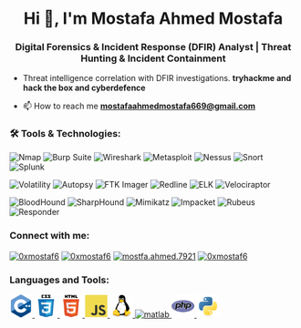 <h1 align="center">Hi 👋, I'm Mostafa Ahmed Mostafa</h1>
<h3 align="center">Digital Forensics & Incident Response (DFIR) Analyst | Threat Hunting & Incident Containment</h3>

- Threat intelligence correlation with DFIR investigations. **tryhackme and hack the box and cyberdefence**

- 📫 How to reach me **mostafaahmedmostafa669@gmail.com**
<h3 align="left">🛠 Tools & Technologies:</h3>

<p align="left">
  <!-- SOC / Pentest Tools -->
  <img src="https://img.shields.io/badge/Nmap-blue?logo=linux&logoColor=white" alt="Nmap" height="30"/> 
  <img src="https://img.shields.io/badge/Burp%20Suite-orange?logo=burpsuite&logoColor=white" alt="Burp Suite" height="30"/> 
  <img src="https://img.shields.io/badge/Wireshark-1679A7?logo=wireshark&logoColor=white" alt="Wireshark" height="30"/> 
  <img src="https://img.shields.io/badge/Metasploit-000000?logo=metasploit&logoColor=white" alt="Metasploit" height="30"/> 
  <img src="https://img.shields.io/badge/Nessus-009639?logo=tenable&logoColor=white" alt="Nessus" height="30"/> 
  <img src="https://img.shields.io/badge/Snort-E34F26?logo=snort&logoColor=white" alt="Snort" height="30"/> 
  <img src="https://img.shields.io/badge/Splunk-F04E98?logo=splunk&logoColor=white" alt="Splunk" height="30"/> 
</p>

<p align="left">
  <!-- DFIR Tools -->
  <img src="https://img.shields.io/badge/Volatility-39457E?logo=python&logoColor=white" alt="Volatility" height="30"/> 
  <img src="https://img.shields.io/badge/Autopsy-004B87?logo=windows&logoColor=white" alt="Autopsy" height="30"/> 
  <img src="https://img.shields.io/badge/FTK%20Imager-3B3B3B?logo=windows&logoColor=white" alt="FTK Imager" height="30"/> 
  <img src="https://img.shields.io/badge/Redline-990000?logo=firefox&logoColor=white" alt="Redline" height="30"/> 
  <img src="https://img.shields.io/badge/ELK%20Stack-005571?logo=elasticstack&logoColor=white" alt="ELK" height="30"/> 
  <img src="https://img.shields.io/badge/Velociraptor-2E8B57?logo=ubuntu&logoColor=white" alt="Velociraptor" height="30"/> 
</p>
<p align="left">
  <!-- Active Directory Attack Tools -->
  <img src="https://img.shields.io/badge/BloodHound-FF0000?logo=graph&logoColor=white" alt="BloodHound" height="30"/> 
  <img src="https://img.shields.io/badge/SharpHound-444444?logo=dotnet&logoColor=white" alt="SharpHound" height="30"/> 
  <img src="https://img.shields.io/badge/Mimikatz-006400?logo=windows&logoColor=white" alt="Mimikatz" height="30"/> 
  <img src="https://img.shields.io/badge/Impacket-2C3E50?logo=python&logoColor=white" alt="Impacket" height="30"/> 
  <img src="https://img.shields.io/badge/Rubeus-8B0000?logo=windows&logoColor=white" alt="Rubeus" height="30"/> 
  <img src="https://img.shields.io/badge/Responder-191970?logo=linux&logoColor=white" alt="Responder" height="30"/> 
</p>
<h3 align="left">Connect with me:</h3>
<p align="left">
<a href="https://twitter.com/0xmostaf6" target="blank"><img align="center" src="https://raw.githubusercontent.com/rahuldkjain/github-profile-readme-generator/master/src/images/icons/Social/twitter.svg" alt="0xmostaf6" height="30" width="40" /></a>
<a href="https://linkedin.com/in/0xmostaf6" target="blank"><img align="center" src="https://raw.githubusercontent.com/rahuldkjain/github-profile-readme-generator/master/src/images/icons/Social/linked-in-alt.svg" alt="0xmostaf6" height="30" width="40" /></a>
<a href="https://fb.com/mostfa.ahmed.7921" target="blank"><img align="center" src="https://raw.githubusercontent.com/rahuldkjain/github-profile-readme-generator/master/src/images/icons/Social/facebook.svg" alt="mostfa.ahmed.7921" height="30" width="40" /></a>
<a href="https://instagram.com/0xmostaf6" target="blank"><img align="center" src="https://raw.githubusercontent.com/rahuldkjain/github-profile-readme-generator/master/src/images/icons/Social/instagram.svg" alt="0xmostaf6" height="30" width="40" /></a>
</p>

<h3 align="left">Languages and Tools:</h3>
<p align="left"> <a href="https://www.w3schools.com/cpp/" target="_blank" rel="noreferrer"> <img src="https://raw.githubusercontent.com/devicons/devicon/master/icons/cplusplus/cplusplus-original.svg" alt="cplusplus" width="40" height="40"/> </a> <a href="https://www.w3schools.com/css/" target="_blank" rel="noreferrer"> <img src="https://raw.githubusercontent.com/devicons/devicon/master/icons/css3/css3-original-wordmark.svg" alt="css3" width="40" height="40"/> </a> <a href="https://www.w3.org/html/" target="_blank" rel="noreferrer"> <img src="https://raw.githubusercontent.com/devicons/devicon/master/icons/html5/html5-original-wordmark.svg" alt="html5" width="40" height="40"/> </a> <a href="https://developer.mozilla.org/en-US/docs/Web/JavaScript" target="_blank" rel="noreferrer"> <img src="https://raw.githubusercontent.com/devicons/devicon/master/icons/javascript/javascript-original.svg" alt="javascript" width="40" height="40"/> </a> <a href="https://www.linux.org/" target="_blank" rel="noreferrer"> <img src="https://raw.githubusercontent.com/devicons/devicon/master/icons/linux/linux-original.svg" alt="linux" width="40" height="40"/> </a> <a href="https://www.mathworks.com/" target="_blank" rel="noreferrer"> <img src="https://upload.wikimedia.org/wikipedia/commons/2/21/Matlab_Logo.png" alt="matlab" width="40" height="40"/> </a> <a href="https://www.php.net" target="_blank" rel="noreferrer"> <img src="https://raw.githubusercontent.com/devicons/devicon/master/icons/php/php-original.svg" alt="php" width="40" height="40"/> </a> <a href="https://www.python.org" target="_blank" rel="noreferrer"> <img src="https://raw.githubusercontent.com/devicons/devicon/master/icons/python/python-original.svg" alt="python" width="40" height="40"/> </a> </p>
